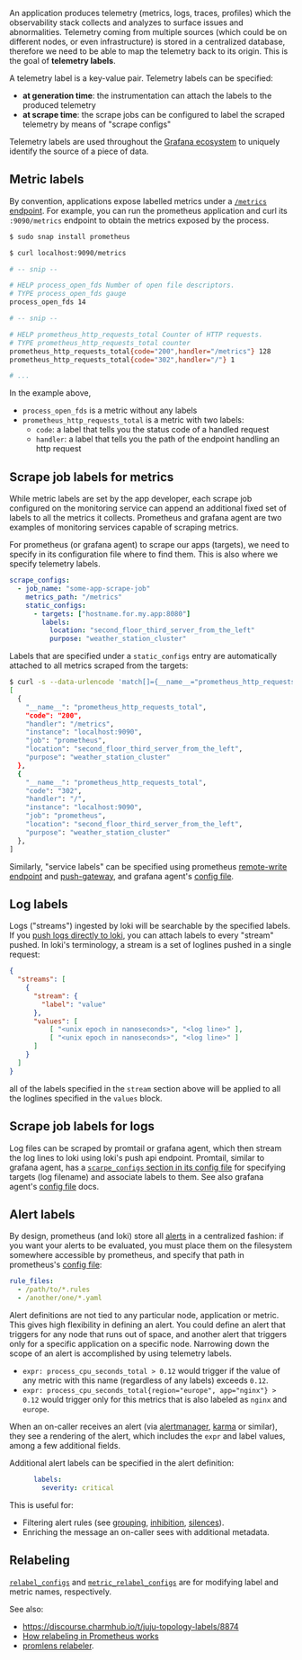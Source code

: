 An application produces telemetry (metrics, logs, traces, profiles) which the observability stack collects and analyzes to surface issues and abnormalities. Telemetry coming from multiple sources (which could be on different nodes, or even infrastructure) is stored in a centralized database, therefore we need to be able to map the telemetry back to its origin.
This is the goal of **telemetry labels**.

A telemetry label is a key-value pair. Telemetry labels can be specified:
- **at generation time**: the instrumentation can attach the labels to the produced telemetry
- **at scrape time**: the scrape jobs can be configured to label the scraped telemetry by means of "scrape configs"

Telemetry labels are used throughout the [Grafana ecosystem](https://grafana.com/oss/) to uniquely identify the source of a piece of data.

## Metric labels

By convention, applications expose labelled metrics under a [`/metrics` endpoint](https://github.com/OpenObservability/OpenMetrics/blob/main/specification/OpenMetrics.md).
For example, you can run the prometheus application and curl its `:9090/metrics` endpoint to obtain the metrics exposed by the process.

```bash
$ sudo snap install prometheus

$ curl localhost:9090/metrics

# -- snip --

# HELP process_open_fds Number of open file descriptors.
# TYPE process_open_fds gauge
process_open_fds 14

# -- snip --

# HELP prometheus_http_requests_total Counter of HTTP requests.
# TYPE prometheus_http_requests_total counter
prometheus_http_requests_total{code="200",handler="/metrics"} 128
prometheus_http_requests_total{code="302",handler="/"} 1

# ...
```

In the example above,
- `process_open_fds` is a metric without any labels
- `prometheus_http_requests_total` is a metric with two labels: 
  - `code`: a label that tells you the status code of a handled request 
  - `handler`: a label that tells you the path of the endpoint handling an http request

## Scrape job labels for metrics

While metric labels are set by the app developer, each scrape job configured on the monitoring service can append an additional fixed set of labels to all the metrics it collects.
Prometheus and grafana agent are two examples of monitoring services capable of scraping metrics.

For prometheus (or grafana agent) to scrape our apps (targets), we need to specify in its configuration file where to find them. This is also where we specify telemetry labels.

```yaml
scrape_configs:
  - job_name: "some-app-scrape-job"
    metrics_path: "/metrics"
    static_configs:
      - targets: ["hostname.for.my.app:8080"]
        labels:
          location: "second_floor_third_server_from_the_left"
          purpose: "weather_station_cluster"
```

Labels that are specified under a `static_configs` entry are automatically attached to all metrics scraped from the targets:

```bash
$ curl -s --data-urlencode 'match[]={__name__="prometheus_http_requests_total"}' localhost:9090/api/v1/series | jq '.data'
[
  {
    "__name__": "prometheus_http_requests_total",
    "code": "200",
    "handler": "/metrics",
    "instance": "localhost:9090",
    "job": "prometheus",
    "location": "second_floor_third_server_from_the_left",
    "purpose": "weather_station_cluster"
  },
  {
    "__name__": "prometheus_http_requests_total",
    "code": "302",
    "handler": "/",
    "instance": "localhost:9090",
    "job": "prometheus",
    "location": "second_floor_third_server_from_the_left",
    "purpose": "weather_station_cluster"
  },
]
```

Similarly, "service labels" can be specified using prometheus [remote-write endpoint](https://prometheus.io/docs/prometheus/latest/querying/api/#remote-write-receiver) and [push-gateway](https://github.com/prometheus/pushgateway/blob/master/README.md#use-it), and grafana agent's [config file](https://grafana.com/docs/agent/latest/configuration/metrics-config/).


## Log labels
Logs ("streams") ingested by loki will be searchable by the specified labels.
If you [push logs directly to loki](https://grafana.com/docs/loki/latest/api/#push-log-entries-to-loki), you can attach labels to every "stream" pushed.
In loki's terminology, a stream is a set of loglines pushed in a single request:
```json
{
  "streams": [
    {
      "stream": {
        "label": "value"
      },
      "values": [
          [ "<unix epoch in nanoseconds>", "<log line>" ],
          [ "<unix epoch in nanoseconds>", "<log line>" ]
      ]
    }
  ]
}
```

all of the labels specified in the `stream` section above will be applied to all the loglines specified in the `values` block.


## Scrape job labels for logs
Log files can be scraped by promtail or grafana agent, which then stream the log lines to loki using loki's push api endpoint.
Promtail, similar to grafana agent, has a [`scarpe_configs` section in its config file](https://grafana.com/docs/loki/latest/clients/promtail/configuration/#scrape_configs) for specifying targets (log filename) and associate labels to them.
See also grafana agent's [config file](https://grafana.com/docs/agent/latest/configuration/logs-config/) docs.


## Alert labels
By design, prometheus (and loki) store all [alerts](https://prometheus.io/docs/prometheus/latest/configuration/alerting_rules/) in a centralized fashion: if you want your alerts to be evaluated, you must place them on the filesystem somewhere accessible by prometheus, and specify that path in prometheus's [config file](https://prometheus.io/docs/prometheus/latest/configuration/configuration/#configuration-file):

```yaml
rule_files:
  - /path/to/*.rules
  - /another/one/*.yaml
```

Alert definitions are not tied to any particular node, application or metric.
This gives high flexibility in defining an alert. You could define an alert that triggers for any node that runs out of space, and another alert that triggers only for a specific application on a specific node. Narrowing down the scope of an alert is accomplished by using telemetry labels.

- `expr: process_cpu_seconds_total > 0.12`  would trigger if the value of any metric with this name (regardless of any labels) exceeds `0.12`.
- `expr: process_cpu_seconds_total{region="europe", app="nginx"} > 0.12`  would trigger only for this metrics that is also labeled as `nginx` and `europe`.

When an on-caller receives an alert (via [alertmanager](https://prometheus.io/docs/alerting/latest/alertmanager/), [karma](https://github.com/prymitive/karma) or similar), they see a rendering of the alert, which includes the `expr` and label values, among a few additional fields.

Additional alert labels can be specified in the alert definition:
```yaml
      labels:
        severity: critical
```

This is useful for:
- Filtering alert rules (see [grouping](https://prometheus.io/docs/alerting/latest/alertmanager/#grouping), [inhibition](https://prometheus.io/docs/alerting/latest/alertmanager/#inhibition), [silences](https://prometheus.io/docs/alerting/latest/alertmanager/#silences)).
- Enriching the message an on-caller sees with additional metadata.


## Relabeling
[`relabel_configs`](https://prometheus.io/docs/prometheus/latest/configuration/configuration/#relabel_config) and [`metric_relabel_configs`](https://prometheus.io/docs/prometheus/latest/configuration/configuration/#metric_relabel_configs) are for modifying label and metric names, respectively.

See also:
- https://discourse.charmhub.io/t/juju-topology-labels/8874
- [How relabeling in Prometheus works](https://grafana.com/blog/2022/03/21/how-relabeling-in-prometheus-works)
- [promlens relabeler](https://relabeler.promlabs.com/).